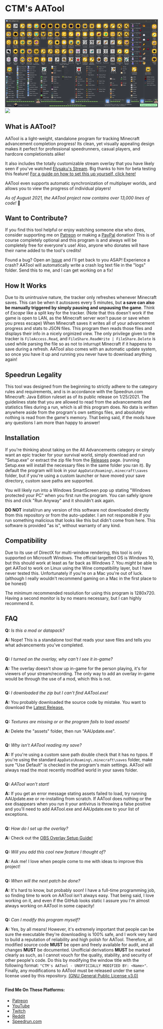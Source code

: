 # CTM's AATool

![](info/preview_co_op.png)
![](info/preview_overlay.gif)

## What is AATool?
AATool is a light-weight, standalone program for tracking Minecraft advancement completion progress! Its clean, yet visually appealing design makes it perfect for professional speedrunners, casual players, and hardcore completionists alike!

It also includes the totally customizable stream overlay that you have likely seen if you've watched [Elysaku's Stream](https://www.twitch.tv/elysaku). Big thanks to him for beta testing this feature! [For a guide on how to set this up yourself, click here!](info/obs.md)

AATool even supports automatic synchronization of multiplayer worlds, and allows you to view the progress of individual players!

_As of August 2021, the AATool project now contains over 13,000 lines of code!_ 🎉

## Want to Contribute?
If you find this tool helpful or enjoy watching someone else who does, consider supporting me on [Patreon](https://www.patreon.com/_ctm) or making a [PayPal](https://www.paypal.com/donate?hosted_button_id=EN29468P8CY24) donation! This is of course completely optional and this program is and always will be completely free for everyone's use! Also, anyone who donates will have their name added to the tool's credits!

Found a bug? Open an [Issue](https://github.com/DarwinBaker/AATool/issues/) and I'll get back to you ASAP! 
Experience a crash? AATool will automatically write a crash log text file in the "logs" folder. Send this to me, and I can get working on a fix!


## How It Works
Due to its unintrusive nature, the tracker only refreshes whenever Minecraft saves. This can be when it autosaves every 5 minutes, but **a save can also be manually triggered by simply pausing and unpausing the game**. Think of *Escape* like a split key for the tracker. (Note that this doesn't work if the game is open to LAN, as the Minecraft server won't pause or save when you press escape) When Minecraft saves it writes all of your advancement progress and stats to JSON files. This program then reads those files and displays their info in a nicely orginized view. The only privilege given to the tracker is `FileAccess.Read`, and `FileShare.ReadWrite | FileShare.Delete` is used while parsing the file so as not to inturrupt Minecraft if it happens to save during a refresh. AATool also comes with an automatic update system, so once you have it up and running you never have to download anything again!


## Speedrun Legality
This tool was designed from the beginning to strictly adhere to the category rules and requirements, and is in accordance with the Speedrun.com Minecraft: Java Edition ruleset as of its public release on 1/25/2021. The guidelines state that you are allowed to read from the advancements and statistics files during a run, which is all this program does. No data is written anywhere aside from the program's own settings files, and absolutely nothing is read from the game's memory. That being said, if the mods have any questions I am more than happy to answer!


## Installation
If you're thinking about taking on the All Advancements category or simply want an epic tracker for your survival world, simply download and run "Setup.exe" or extract the zip file from the [Releases](https://github.com/DarwinBaker/AATool/releases) page. (running Setup.exe will install the necessary files in the same folder you ran it). By default the program will look in your `AppData\Roaming\.minecraft\saves` folder, but if you're using a custom launcher or have moved your save directory, custom save paths are supported.

You will likely run into a Windows SmartScreen pop up stating "Windows protected your PC" when you first run the program. You can safely ignore this and click "Run Anyway" and it shouldn't ask again. 


**DO NOT** install/run any version of this software not downloaded directly from this repository or from the auto-updater. I am not responsible if you run something malicious that looks like this but didn't come from here. This software is provided "as is", without warranty of any kind.


## Compatibility
Due to its use of DirectX for multi-window rendering, this tool is only supported on Microsoft Windows. The official targetted OS is Windows 10, but this should work at least as far back as Windows 7. You _might_ be able to get AATool to work on Linux using the Wine compatibility layer, but I have never tested this. Unfortunately if you're on a Mac you're out of luck. (although I really wouldn't recommend gaming on a Mac in the first place to be honest)

The minimum recommended resolution for using this program is 1280x720. Having a second monitor is by no means necessary, but I can highly recommend it.

## FAQ
**Q:** _Is this a mod or datapack?_

**A:** Nope! This is a standalone tool that reads your save files and tells you what advancements you've completed.
##
**Q:** _I turned on the overlay, why can't I see it in-game?_

**A:** The overlay doesn't show up in-game for the person playing, it's for viewers of your stream/recording. The only way to add an overlay in-game would be through the use of a mod, which this is not.
##
**Q:** _I downloaded the zip but I can't find AATool.exe!_

**A:** You probably downloaded the source code by mistake. You want to download the [Latest Release.](https://github.com/DarwinBaker/AATool/releases/latest)
##
**Q:** _Textures are missing or or the program fails to load assets!_

**A:** Delete the "assets" folder, then run "AAUpdate.exe".
##
**Q:** _Why isn't AATool reading my save?_

**A:** If you're using a custom save path double check that it has no typos. If you're using the standard `AppData\Roaming\.minecraft\saves` folder, make sure "Use Default" is checked in the program's main settings. AATool will always read the most recently modified world in your saves folder.
##
**Q:** _AATool won't start!_

**A:** If you get an error message stating assets failed to load, try running AAUpdate.exe or re-installing from scratch. If AATool does nothing or the exe disappears when you run it your antivirus is throwing a false positive and you'll need to add AATool.exe and AAUpdate.exe to your list of exceptions.
##
**Q:** _How do I set up the overlay?_

**A:** Check out the [OBS Overlay Setup Guide!](info/obs.md)
##
**Q:** _Will you add this cool new feature I thought of?_

**A:** Ask me! I love when people come to me with ideas to improve this project!
##
**Q:** _When will the next patch be done?_

**A:** It's hard to know, but probably soon! I have a full-time programming job, so finding time to work on AATool isn't always easy. That being said, I love working on it, and even if the GitHub looks static I assure you I'm almost always working on AATool in some capacity!
##

**Q:** _Can I modify this program myself?_

**A:** Yes, by all means! However, it's extremely important that people can be sure the executable they're downloading is 100% safe, and I work very hard to build a reputation of reliability and high polish for AATool. Therefore, all modified source code **MUST** be open and freely available for audit, and all changes **MUST** be documented. Unofficial derivations **MUST** be marked clearly as such, as I cannot vouch for the quality, stability, and security of other people's code. Do this by modifying the window title with the following format: `"CTM's AATool - UNOFFICIALLY MODIFIED BY: <Name>"`. Finally, any modifications to AATool must be released under the same license used by this repository. [(GNU General Public License v3.0)](https://github.com/DarwinBaker/AATool/blob/master/LICENSE.md)
##

#### Find Me On These Platforms:
- [Patreon](https://www.patreon.com/_ctm)
- [YouTube](https://www.youtube.com/channel/UCdJ1FnTvTpna4VGkEyJ9_NA)
- [Twitch](https://www.twitch.tv/ctm_256)
- [Reddit](https://www.reddit.com/user/_CTM_)
- [Speedrun.com](https://www.speedrun.com/user/CTM)
